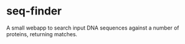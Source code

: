 # seq-finder
A small webapp to search input DNA sequences against a number of proteins, returning matches. 
